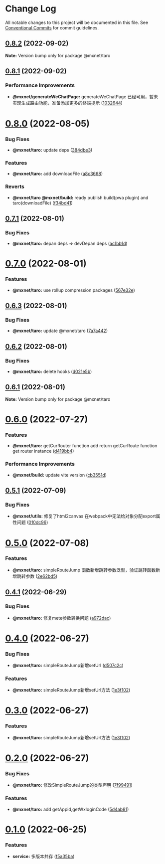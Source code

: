 # Change Log

All notable changes to this project will be documented in this file.
See [Conventional Commits](https://conventionalcommits.org) for commit guidelines.

## [0.8.2](https://gitee.com/cq_maixun_network/repo/compare/@mxnet/taro@0.8.1...@mxnet/taro@0.8.2) (2022-09-02)

**Note:** Version bump only for package @mxnet/taro





## [0.8.1](https://gitee.com/cq_maixun_network/repo/compare/@mxnet/taro@0.8.0...@mxnet/taro@0.8.1) (2022-09-02)


### Performance Improvements

* **@mxnet/generateWeChatPage:** generateWeChatPage 已经可用，暂未实现生成路由功能，准备添加更多的终端提示 ([1032644](https://gitee.com/cq_maixun_network/repo/commits/1032644027b9c8e4f154a02df40ebfd360dca663))





# [0.8.0](https://gitee.com/cq_maixun_network/repo/compare/@mxnet/taro@0.7.1...@mxnet/taro@0.8.0) (2022-08-05)


### Bug Fixes

* **@mxnet/taro:** update deps ([384dbe3](https://gitee.com/cq_maixun_network/repo/commits/384dbe36d54bebf1664afb0a875dfb2318663d61))


### Features

* **@mxnet/taro:** add downloadFile ([a8c3668](https://gitee.com/cq_maixun_network/repo/commits/a8c3668be92347e6d633a84812fab8fdb034175a))


### Reverts

* **@mxnet/taro @mxnet/build:** ready publish build(pwa plugin) and taro(downloadFile) ([f34bd41](https://gitee.com/cq_maixun_network/repo/commits/f34bd41e22435f7320d5cf7a25ba04e07b46dd62))





## [0.7.1](https://gitee.com/cq_maixun_network/repo/compare/@mxnet/taro@0.7.0...@mxnet/taro@0.7.1) (2022-08-01)


### Bug Fixes

* **@mxnet/taro:** depan deps => devDepan deps ([ac1bb1d](https://gitee.com/cq_maixun_network/repo/commits/ac1bb1d7344c22d7e7032322fccdfa4c3a262059))





# [0.7.0](https://gitee.com/cq_maixun_network/repo/compare/@mxnet/taro@0.6.3...@mxnet/taro@0.7.0) (2022-08-01)


### Features

* **@mxnet/taro:** use rollup compression packages ([567e32e](https://gitee.com/cq_maixun_network/repo/commits/567e32e14246eab464f3f6e54ea50e6968dcee33))





## [0.6.3](https://gitee.com/cq_maixun_network/repo/compare/@mxnet/taro@0.6.2...@mxnet/taro@0.6.3) (2022-08-01)


### Bug Fixes

* **@mxnet/taro:** update @mxnet/taro ([7a7a442](https://gitee.com/cq_maixun_network/repo/commits/7a7a442420f4dd8acf9f06be4c0a7937a8f71955))





## [0.6.2](https://gitee.com/cq_maixun_network/repo/compare/@mxnet/taro@0.6.1...@mxnet/taro@0.6.2) (2022-08-01)


### Bug Fixes

* **@mxnet/taro:** delete hooks ([d021e5b](https://gitee.com/cq_maixun_network/repo/commits/d021e5b0abe934fcc9004900fe72205648393577))





## [0.6.1](https://gitee.com/cq_maixun_network/repo/compare/@mxnet/taro@0.6.0...@mxnet/taro@0.6.1) (2022-08-01)

**Note:** Version bump only for package @mxnet/taro





# [0.6.0](https://gitee.com/cq_maixun_network/repo/compare/@mxnet/taro@0.5.1...@mxnet/taro@0.6.0) (2022-07-27)


### Features

* **@mxnet/taro:** getCurRouter function add  return getCurRoute function get router instance ([d419bb4](https://gitee.com/cq_maixun_network/repo/commits/d419bb46c8a0fd0ce443b6c46657ab76f65c725d))


### Performance Improvements

* **@mxnet/build:** update vite version ([cb3551d](https://gitee.com/cq_maixun_network/repo/commits/cb3551d5eda04a10d78cf60ee71ebe7dcc563c1f))





## [0.5.1](https://gitee.com/cq_maixun_network/repo/compare/@mxnet/taro@0.5.0...@mxnet/taro@0.5.1) (2022-07-09)


### Bug Fixes

* **@mxnet/utils:** 修复了html2canvas 在webpack中无法给对象分配export属性问题 ([010dc96](https://gitee.com/cq_maixun_network/repo/commits/010dc96b1bb640d8876714db6ee807b69ace687a))





# [0.5.0](https://gitee.com/cq_maixun_network/repo/compare/@mxnet/taro@0.4.1...@mxnet/taro@0.5.0) (2022-07-08)


### Features

* **@mxnet/taro:** simpleRouteJump 函数新增跳转参数泛型，验证跳转函数新增跳转参数 ([2e62bd5](https://gitee.com/cq_maixun_network/repo/commits/2e62bd5cd050d643f76aa01321c5e52d60566d2d))





## [0.4.1](https://gitee.com/cq_maixun_network/repo/compare/@mxnet/taro@0.4.0...@mxnet/taro@0.4.1) (2022-06-29)


### Bug Fixes

* **@mxnet/taro:** 修复mete参数转换问题 ([a972dac](https://gitee.com/cq_maixun_network/repo/commits/a972dac96ebd50f6cd521747891ee2e7b585973e))





# [0.4.0](https://gitee.com/cq_maixun_network/repo/compare/@mxnet/taro@0.2.0...@mxnet/taro@0.4.0) (2022-06-27)


### Bug Fixes

* **@mxnet/taro:** simpleRouteJump新增setUrl ([d507c2c](https://gitee.com/cq_maixun_network/repo/commits/d507c2ca56b71156fe0ea6dfc3241bc2d90db54c))


### Features

* **@mxnet/taro:** simpleRouteJump新增setUrl方法 ([1e3f102](https://gitee.com/cq_maixun_network/repo/commits/1e3f102467aea5672421b6d3903bbe1af155314a))





# [0.3.0](https://gitee.com/cq_maixun_network/repo/compare/@mxnet/taro@0.2.0...@mxnet/taro@0.3.0) (2022-06-27)


### Features

* **@mxnet/taro:** simpleRouteJump新增setUrl方法 ([1e3f102](https://gitee.com/cq_maixun_network/repo/commits/1e3f102467aea5672421b6d3903bbe1af155314a))





# [0.2.0](https://gitee.com/cq_maixun_network/repo/compare/@mxnet/taro@0.1.0...@mxnet/taro@0.2.0) (2022-06-27)


### Bug Fixes

* **@mxnet/taro:** 修改SimpleRouteJump的类型声明 ([7f99491](https://gitee.com/cq_maixun_network/repo/commits/7f99491933a6d032b4cdb8bc46b3b187677cca33))


### Features

* **@mxnet/taro:** add getAppid,getWxloginCode ([5d4ab81](https://gitee.com/cq_maixun_network/repo/commits/5d4ab81574f8802e324db912a03562063ef89682))





# [0.1.0](https://gitee.com/cq_maixun_network/repo/compare/@mxnet/taro@0.3.0...@mxnet/taro@0.1.0) (2022-06-25)


### Features

* **service:** 多版本共存 ([f5a35ba](https://gitee.com/cq_maixun_network/repo/commits/f5a35ba1996b629e678d5ca72de82ecde0ff9184))
